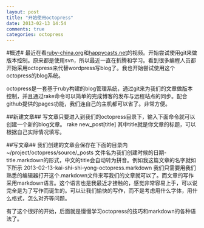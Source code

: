 ```yaml
---
layout: post
title: "开始使用octopress"
date: 2013-02-13 14:54
comments: true
categories: octopress
---
```

#概述#
最近在看[ruby-china.org](http://ruby-china.org)和[happycasts.net](http://happycasts.net)的视频。开始尝试使用git来做版本控制。原来都是使用svn，所以最近一直在折腾和学习。看到很多编程人员都开始采用octopress来代替wordpress写blog了。我也开始尝试使用这个octopress的blog系统。

octopress是一套基于ruby构建的blog管理系统，通过git来为我们的文章做版本控制，并且通过rake命令可以简单的完成博客的发布与远程站点的同步。配合github提供的pages功能，我们连自己的主机都可以省了。非常方便。
<!--more-->
##新建文章##
写文章只要进入到我们的octopress目录下，输入下面命令就可以创建一个新的blog文章。
	rake new_post\[title\]
其中title就是你文章的标题，可以根据自己实际情况填写。

##写文章##
我们创建的文章会保存在下面的目录内
	~/project/octopress/source/_posts
文件名为我们创建时候的日期-title.markdown的形式，中文的title会自动转为拼音。例如我这篇文章的名字就如下所示
	2013-02-13-kai-shi-shi-yong-octopress.markdown
我们只需要用我们熟悉的编辑器打开这个.markdown文件来写我们的文章就可以了。而文章的写作采用markdown语言。这个语言也是我最近才接触的，感觉非常容易上手，可以说完全是为了写作而诞生的。可以让我们愉快的写作，而不是考虑用什么字体，用什么格式，怎么对齐等问题。

有了这个很好的开始，后面就是慢慢学习octopress的技巧和markdown的各种语法了。
